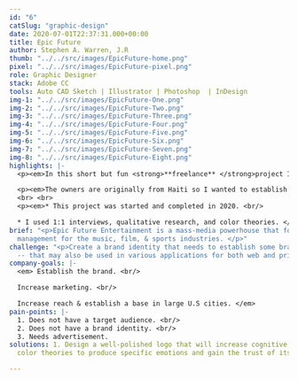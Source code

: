 ```yaml
---
id: "6"
catSlug: "graphic-design"
date: 2020-07-01T22:37:31.000+00:00
title: Epic Future
author: Stephen A. Warren, J.R
thumb: "../../src/images/EpicFuture-home.png"
pixel: "../../src/images/EpicFuture-pixel.png"
role: Graphic Designer
stack: Adobe CC
tools: Auto CAD Sketch | Illustrator | Photoshop  | InDesign
img-1: "../../src/images/EpicFuture-One.png"
img-2: "../../src/images/EpicFuture-Two.png"
img-3: "../../src/images/EpicFuture-Three.png"
img-4: "../../src/images/EpicFuture-Four.png"
img-5: "../../src/images/EpicFuture-Five.png"
img-6: "../../src/images/EpicFuture-Six.png"
img-7: "../../src/images/EpicFuture-Seven.png"
img-8: "../../src/images/EpicFuture-Eight.png"
highlights: |-
  <p><em>In this short but fun <strong>**freelance** </strong>project I interviewed both owners and went through a discovery phase to learn about their target audience, as well as, establish their brand identity. </em><p>

  <p><em>The owners are originally from Haiti so I wanted to establish a brand that would make them feel prideful and full of joy. I focused in on the Haitian national flag and used those exact colors to provide that experience. </em><p>
  <br> <br>
  <p><em>* This project was started and completed in 2020. <br/>

  * I used 1:1 interviews, qualitative research, and color theories. </em><p>
brief: "<p>Epic Future Entertainment is a mass-media powerhouse that focuses on cross-brand
  management for the music, film, & sports industries. </p>"
challenge: "<p>Create a brand identity that needs to establish some brand awareness
  -- that may also be used in various applications for both web and print use.</p>"
company-goals: |-
  <em> Establish the brand. <br/>

  Increase marketing. <br/>

  Increase reach & establish a base in large U.S cities. </em>
pain-points: |-
  1. Does not have a target audience. <br/>
  2. Does not have a brand identity. <br/>
  3. Needs advertisement.
solutions: 1. Design a well-polished logo that will increase cognitive awareness using
  color theories to produce specific emotions and gain the trust of its audience.

---
```

